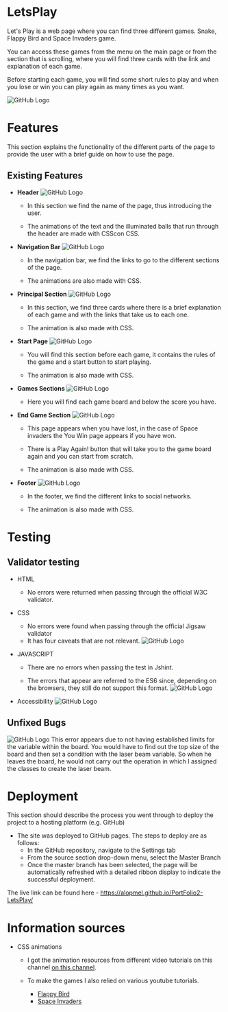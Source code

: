 # LetsPlay

Let's Play is a web page where you can find three different games. Snake, Flappy Bird and Space Invaders game.

You can access these games from the menu on the main page or from the section that is scrolling, where you will find three cards with the link and explanation of each game.

Before starting each game, you will find some short rules to play and when you lose or win you can play again as many times as you want.

![GitHub Logo](/media/responsive-design.png)

# Features
This section explains the functionality of the different parts of the page to provide the user with a brief guide on how to use the page.
## Existing Features

* **Header**
![GitHub Logo](/media/header.png)
    * In this section we find the name of the page, thus introducing the user.

    * The animations of the text and the illuminated balls that run through the header are made with CSScon CSS.

* **Navigation Bar**
![GitHub Logo](/media/navbar.png)
    * In the navigation bar, we find the links to go to the different sections of the page.

    * The animations are also made with CSS.

* **Principal Section**
![GitHub Logo](/media/section-cards.png)
    * In this section, we find three cards where there is a brief explanation of each game and with the links that take us to each one.

    * The animation is also made with CSS.

* **Start Page**
![GitHub Logo](/media/start-page.png)

    * You will find this section before each game, it contains the rules of the game and a start button to start playing.

    * The animation is also made with CSS.

* **Games Sections**
![GitHub Logo](/media/snake.png)

    * Here you will find each game board and below the score you have.

* **End Game Section**
![GitHub Logo](/media/loose.png)
    
    * This page appears when you have lost, in the case of Space invaders the You Win page appears if you have won.

    * There is a Play Again! button that will take you to the game board again and you can start from scratch.

    * The animation is also made with CSS.

* **Footer**
![GitHub Logo](/media/social-links.png)

    * In the footer, we find the different links to social networks.

    * The animation is also made with CSS.

# Testing

## Validator testing

  * HTML
 
    * No errors were returned when passing through the official W3C validator.

 * CSS
   
    * No errors were found when passing through the official Jigsaw validator
    * It has four caveats that are not relevant.
![GitHub Logo](/media/alert-css.png)

* JAVASCRIPT

    * There are no errors when passing the test in Jshint.

    * The errors that appear are referred to the ES6 since, depending on the browsers, they still do not support this format.
![GitHub Logo](/media/errors-javascript.png)

* Accessibility
![GitHub Logo](/media/lighthouse.png)


## Unfixed Bugs
![GitHub Logo](/media/error-invaders.png)
This error appears due to not having established limits for the variable within the board. You would have to find out the top size of the board and then set a condition with the laser beam variable. So when he leaves the board, he would not carry out the operation in which I assigned the classes to create the laser beam.

# Deployment

This section should describe the process you went through to deploy the project to a hosting platform (e.g. GitHub) 

- The site was deployed to GitHub pages. The steps to deploy are as follows: 
  - In the GitHub repository, navigate to the Settings tab 
  - From the source section drop-down menu, select the Master Branch
  - Once the master branch has been selected, the page will be automatically refreshed with a detailed ribbon display to indicate the successful deployment. 

The live link can be found here - https://alopmel.github.io/PortFolio2-LetsPlay/

# Information sources

* CSS animations

    *  I got the animation resources from different video tutorials on this channel [on this channel](https://www.youtube.com/channel/UCbwXnUipZsLfUckBPsC7Jog).

    * To make the games I also relied on various youtube tutorials.
      * [Flappy Bird](https://www.youtube.com/watch?v=3SsYZDJdeXk&t=420s)
      * [Space Invaders](https://www.youtube.com/watch?v=3Nz4Yp7Y_uA)

